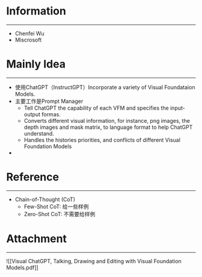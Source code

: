# Information
---
- Chenfei Wu
- Miscrosoft

# Mainly Idea
---
- 使用ChatGPT（InstructGPT）Incorporate a variety of Visual Foundataion Models.
- 主要工作是Prompt Manager
	- Tell ChatGPT the capability of each VFM and specifies the input-output formas.
	- Converts different visual information, for instance, png images, the depth images and mask matrix, to language format to help ChatGPT understand.
	- Handles the histories priorities, and conflicts of different Visual Foundation Models
- 

# Reference
---
- Chain-of-Thought (CoT) 
	- Few-Shot CoT: 给一些样例
	- Zero-Shot CoT: 不需要给样例

# Attachment
---
![[Visual ChatGPT, Talking, Drawing and Editing with Visual Foundation Models.pdf]]
